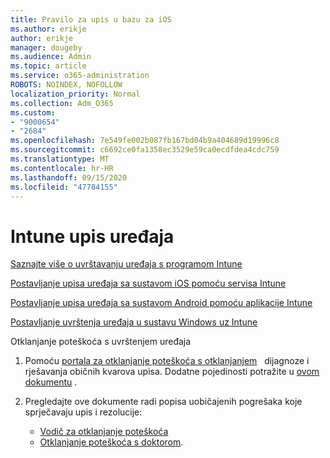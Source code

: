 ```yaml
---
title: Pravilo za upis u bazu za iOS
ms.author: erikje
author: erikje
manager: dougeby
ms.audience: Admin
ms.topic: article
ms.service: o365-administration
ROBOTS: NOINDEX, NOFOLLOW
localization_priority: Normal
ms.collection: Adm_O365
ms.custom:
- "9000654"
- "2684"
ms.openlocfilehash: 7e549fe002b087fb167bd04b9a404689d19996c8
ms.sourcegitcommit: c6692ce0fa1358ec3529e59ca0ecdfdea4cdc759
ms.translationtype: MT
ms.contentlocale: hr-HR
ms.lasthandoff: 09/15/2020
ms.locfileid: "47784155"
---
```

# <a name="intune-device-enrollment"></a>Intune upis uređaja

[Saznajte više o uvrštavanju uređaja s programom Intune](https://docs.microsoft.com/intune/enrollment/device-enrollment)

[Postavljanje upisa uređaja sa sustavom iOS pomoću servisa Intune](https://docs.microsoft.com/intune/enrollment/ios-enroll)

[Postavljanje upisa uređaja sa sustavom Android pomoću aplikacije Intune](https://docs.microsoft.com/intune/android-enroll)

[Postavljanje uvrštenja uređaja u sustavu Windows uz Intune](https://docs.microsoft.com/intune/windows-enroll)

Otklanjanje poteškoća s uvrštenjem uređaja

1. Pomoću [portala za otklanjanje poteškoća s otklanjanjem](https://devicemanagement.microsoft.com/#blade/Microsoft_Intune_DeviceSettings/TroubleshootBlade)   dijagnoze i rješavanja običnih kvarova upisa. Dodatne pojedinosti potražite u [ovom dokumentu](https://docs.microsoft.com/intune/help-desk-operators) .

2. Pregledajte ove dokumente radi popisa uobičajenih pogrešaka koje sprječavaju upis i rezolucije:
    - [Vodič za otklanjanje poteškoća](https://support.microsoft.com/help/4469913/troubleshooting-windows-device-enrollment-problems-in-microsoft-intune)
    - [Otklanjanje poteškoća s doktorom](https://docs.microsoft.com/intune/troubleshoot-device-enrollment-in-intune).
